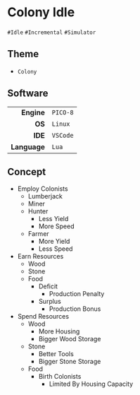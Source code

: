 # Colony Idle
`#Idle`
`#Incremental`
`#Simulator`
## Theme
- `Colony`
## Software
|||
|-:|:-|
|__Engine__|`PICO-8`|
|__OS__|`Linux`|
|__IDE__|`VSCode`|
|__Language__|`Lua`|
## Concept
- Employ Colonists
	- Lumberjack
	- Miner
	- Hunter
		- Less Yield
		- More Speed
	- Farmer
		- More Yield
		- Less Speed
- Earn Resources
	- Wood
	- Stone
	- Food
		- Deficit
			- Production Penalty
		- Surplus
			- Production Bonus
- Spend Resources
	- Wood
		- More Housing
		- Bigger Wood Storage
	- Stone
		- Better Tools
		- Bigger Stone Storage
	- Food
		- Birth Colonists
			- Limited By Housing Capacity
